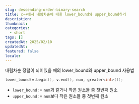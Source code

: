 ```yaml
---
slug: descending-order-binary-search
title: c++에서 내림차순에 대한 lower_bound와 upper_bound하기
description: 
thumbnail: 
categories:
  - short
tags: []
createdAt: 2025/02/10
updatedAt: 
featured: false
locale:
---
```

내림차순 정렬이 되어있을 때의 lower_bound와 upper_bound 사용법

```c++
lower_bound(v.begin(), v.end(), num, greater<int>());
```

- `lower_bound` := `num`과 같거나 작은 원소들 중 첫번째 원소
- `upper_bound` := `num`보다 작은 원소들 중 첫번째 원소


